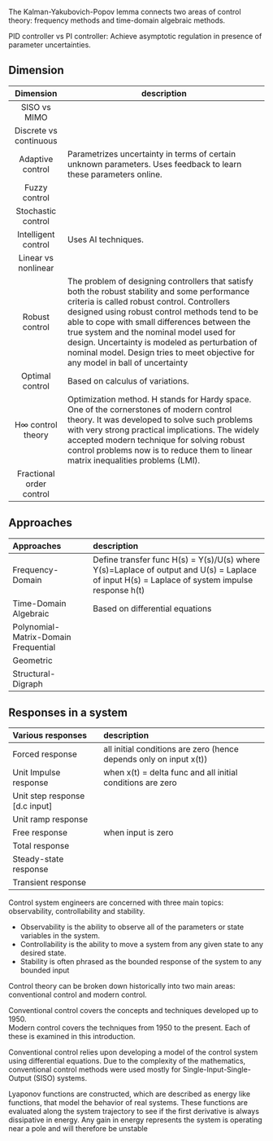 
The Kalman-Yakubovich-Popov lemma connects two areas of control theory:
frequency methods and time-domain algebraic methods.

PID controller vs PI controller: Achieve asymptotic regulation in
presence of parameter uncertainties.

## Dimension

 Dimension | description |
 :--------:| ---------- |
 SISO vs MIMO |  
 Discrete vs continuous |  
 Adaptive control | Parametrizes uncertainty in terms of certain unknown parameters. Uses feedback to learn these parameters online. 
 Fuzzy control |  
 Stochastic control | 
 Intelligent control | Uses AI techniques. 
 Linear vs nonlinear |  
 Robust control  | The problem of designing controllers that satisfy both the robust stability and some performance criteria is called robust control.  Controllers designed using robust control methods tend to be able to cope with small differences between the true system and the nominal model used for design. Uncertainty is modeled as perturbation of nominal model.  Design tries to meet objective for any model in ball of uncertainty
 Optimal control | Based on calculus of variations. 
 H∞ control theory | Optimization method.  H stands for Hardy space.  One of the cornerstones of modern control theory. It was developed to solve such problems with very strong practical implications. The widely accepted modern technique for solving robust control problems now is to reduce them to linear matrix inequalities problems (LMI). 
 Fractional order control |  

## Approaches

Approaches | description 
:---- | :----
Frequency-Domain | Define transfer func H(s) = Y(s)/U(s) where Y(s)=Laplace of output and U(s) = Laplace of input H(s) = Laplace of system impulse response h(t)
Time-Domain Algebraic | Based on differential equations 
Polynomial-Matrix-Domain Frequential |
Geometric |
Structural-Digraph |

## Responses in a system

Various responses | description
:---- | :----
Forced response | all initial conditions are zero (hence depends only on input x(t))
Unit Impulse response  | when x(t) = delta func and all initial conditions are zero
Unit step response [d.c input] |
Unit ramp response  |
Free response | when input is zero
Total response |
Steady-state response  |
Transient response  |
 

Control system engineers are concerned with three main topics: observability, controllability and stability.

* Observability is the ability to observe all of the parameters or state variables in the system.
* Controllability is the ability to move a system from any given state to any desired state.
* Stability is often phrased as the bounded response of the system to any bounded input

Control theory can be broken down historically into two main areas: conventional control and modern control. 

Conventional control covers the concepts and techniques developed up to 1950.  
Modern control covers the techniques from 1950 to the present. Each of these is examined in this introduction.  

Conventional control relies upon developing a model of the control system using differential equations.  Due to the complexity of the mathematics, conventional control methods were used mostly for Single-Input-Single-Output (SISO) systems.

Lyaponov functions are constructed, which are described as energy like functions, that model the behavior of real systems. These functions are evaluated along the system trajectory to see if the first derivative is always dissipative in energy. Any gain in energy represents the system is operating near a pole and will therefore be unstable
